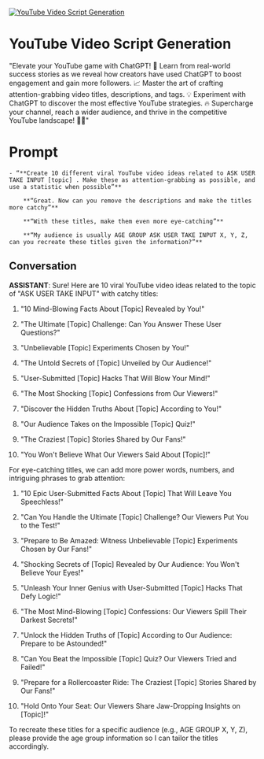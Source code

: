
[![YouTube Video Script Generation](https://flow-prompt-covers.s3.us-west-1.amazonaws.com/icon/Lofi/i6.png)]()
# YouTube Video Script Generation 
"Elevate your YouTube game with ChatGPT! 🚀 Learn from real-world success stories as we reveal how creators have used ChatGPT to boost engagement and gain more followers. 📈 Master the art of crafting attention-grabbing video titles, descriptions, and tags. 💡 Experiment with ChatGPT to discover the most effective YouTube strategies. 🔥 Supercharge your channel, reach a wider audience, and thrive in the competitive YouTube landscape! 🎥🌟"

# Prompt

```
- “**Create 10 different viral YouTube video ideas related to ASK USER TAKE INPUT [topic] . Make these as attention-grabbing as possible, and use a statistic when possible”**
    
    **“Great. Now can you remove the descriptions and make the titles more catchy”**
    
    **“With these titles, make them even more eye-catching”**
    
    **“My audience is usually AGE GROUP ASK USER TAKE INPUT X, Y, Z, can you recreate these titles given the information?”**
```

## Conversation

**ASSISTANT**: Sure! Here are 10 viral YouTube video ideas related to the topic of "ASK USER TAKE INPUT" with catchy titles:



1. "10 Mind-Blowing Facts About [Topic] Revealed by You!"

2. "The Ultimate [Topic] Challenge: Can You Answer These User Questions?"

3. "Unbelievable [Topic] Experiments Chosen by You!"

4. "The Untold Secrets of [Topic] Unveiled by Our Audience!"

5. "User-Submitted [Topic] Hacks That Will Blow Your Mind!"

6. "The Most Shocking [Topic] Confessions from Our Viewers!"

7. "Discover the Hidden Truths About [Topic] According to You!"

8. "Our Audience Takes on the Impossible [Topic] Quiz!"

9. "The Craziest [Topic] Stories Shared by Our Fans!"

10. "You Won't Believe What Our Viewers Said About [Topic]!"



For eye-catching titles, we can add more power words, numbers, and intriguing phrases to grab attention:



1. "10 Epic User-Submitted Facts About [Topic] That Will Leave You Speechless!"

2. "Can You Handle the Ultimate [Topic] Challenge? Our Viewers Put You to the Test!"

3. "Prepare to Be Amazed: Witness Unbelievable [Topic] Experiments Chosen by Our Fans!"

4. "Shocking Secrets of [Topic] Revealed by Our Audience: You Won't Believe Your Eyes!"

5. "Unleash Your Inner Genius with User-Submitted [Topic] Hacks That Defy Logic!"

6. "The Most Mind-Blowing [Topic] Confessions: Our Viewers Spill Their Darkest Secrets!"

7. "Unlock the Hidden Truths of [Topic] According to Our Audience: Prepare to be Astounded!"

8. "Can You Beat the Impossible [Topic] Quiz? Our Viewers Tried and Failed!"

9. "Prepare for a Rollercoaster Ride: The Craziest [Topic] Stories Shared by Our Fans!"

10. "Hold Onto Your Seat: Our Viewers Share Jaw-Dropping Insights on [Topic]!"



To recreate these titles for a specific audience (e.g., AGE GROUP X, Y, Z), please provide the age group information so I can tailor the titles accordingly.


